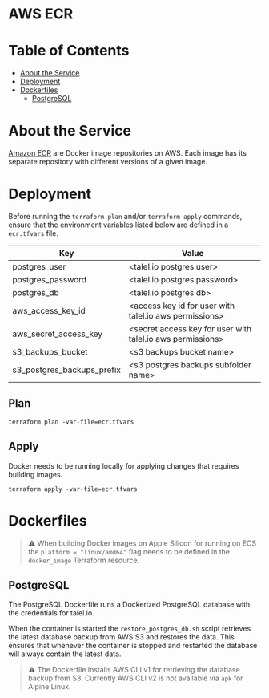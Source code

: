 # AWS ECR

# Table of Contents

- [About the Service](#about-the-service)
- [Deployment](#deployment)
- [Dockerfiles](#dockerfiles)
    - [PostgreSQL](#postgresql)

# About the Service

[Amazon ECR](https://aws.amazon.com/ecr/) are Docker image repositories on AWS. Each image has its separate repository with different versions of a given image.

# Deployment

Before running the `terraform plan` and/or `terraform apply` commands, ensure that the environment variables listed below are defined in a `ecr.tfvars` file.

| Key                        | Value                                                        |
|----------------------------|--------------------------------------------------------------|
| postgres_user              | \<talel.io postgres user\>                                   |
| postgres_password          | \<talel.io postgres password\>                               |
| postgres_db                | \<talel.io postgres db\>                                     |
| aws_access_key_id          | \<access key id for user with talel.io aws permissions\>     |
| aws_secret_access_key      | \<secret access key for user with talel.io aws permissions\> |
| s3_backups_bucket          | \<s3 backups bucket name\>                                   |
| s3_postgres_backups_prefix | \<s3 postgres backups subfolder name\>                       |

## Plan

```shell
terraform plan -var-file=ecr.tfvars
```

## Apply

Docker needs to be running locally for applying changes that requires building images.

```shell
terraform apply -var-file=ecr.tfvars
```

# Dockerfiles

> ⚠️ When building Docker images on Apple Silicon for running on ECS the `platform = "linux/amd64"` flag needs to be defined in the `docker_image` Terraform resource.

## PostgreSQL

The PostgreSQL Dockerfile runs a Dockerized PostgreSQL database with the credentials for talel.io.

When the container is started the `restore_postgres_db.sh` script retrieves the latest database backup from AWS S3 and restores the data. This ensures that whenever the container is stopped and restarted the database will always contain the latest data.

> ⚠️ The Dockerfile installs AWS CLI v1 for retrieving the database backup from S3. Currently AWS CLI v2 is not available via `apk` for Alpine Linux.
